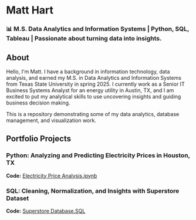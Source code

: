 # Matt Hart
### 📊 M.S. Data Analytics and Information Systems | Python, SQL, Tableau | Passionate about turning data into insights.
## About  
Hello, I'm Matt. I have a background in information technology, data analysis, and earned my M.S. in Data Analytics and Information Systems from Texas State University in spring 2025. I currently work as a Senior IT Business Systems Analyst for an energy utility in Austin, TX, and I am excited to put my analytical skills to use uncovering insights and guiding business decision making. 

This is a repository demonstrating some of my data analytics, database management, and visualization work. 

## Portfolio Projects
### Python: Analyzing and Predicting Electricity Prices in Houston, TX
<strong>Code:</strong> [Electricity Price Analysis.ipynb](https://github.com/HartMG/HartMG/blob/main/ElectricityAnalysis.ipynb)

### SQL: Cleaning, Normalization, and Insights with Superstore Dataset
<strong>Code:</strong> [Superstore Database.SQL](https://github.com/HartMG/HartMG/blob/main/ElectricityAnalysis.ipynb)

<!--
**HartMG/HartMG** is a ✨ _special_ ✨ repository because its `README.md` (this file) appears on your GitHub profile.

Here are some ideas to get you started:

- 🔭 I’m currently working on ...
- 🌱 I’m currently learning ...
- 👯 I’m looking to collaborate on ...
- 🤔 I’m looking for help with ...
- 💬 Ask me about ...
- 📫 How to find me: 
  - 🏢 [LinkedIn](https://www.linkedin.com/in/matt-hart-aa51a525/)
- 😄 Pronouns: ...
- ⚡ Fun fact: ... 
-->
